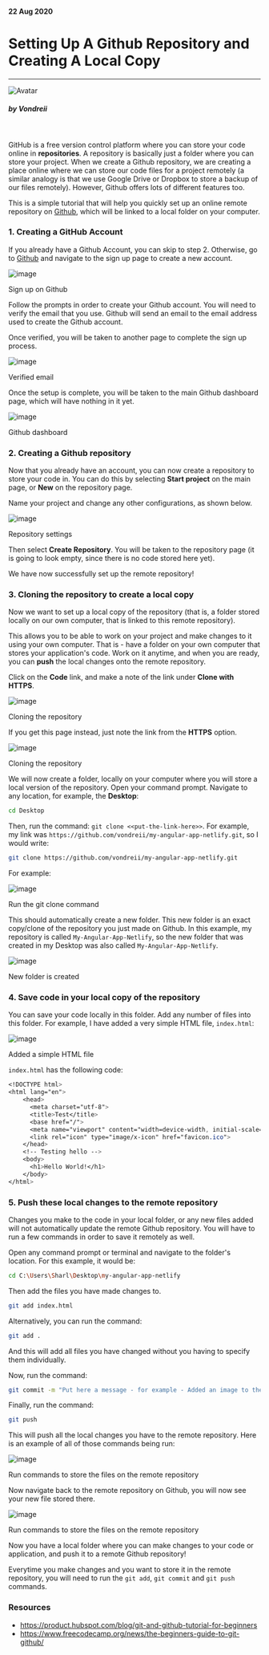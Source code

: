 <div class="writtenContent">

#### 22 Aug 2020
# Setting Up A Github Repository and Creating A Local Copy
___

<!-- ----------- Intro ----------- -->
<div class="avatar-block">
    <img src="../../../assets/social/profile.jpg" loading="lazy" alt="Avatar" class="avatar avatar-align">
    <h5 class="avatar-text avatar-align"> by Vondreii</h5>
</div>
<br>
<!-- <div class="image-container">
    <img src="../../../assets/content/post-images/settingUpASimpleGithubRemoteAndLocalRepository/header.jpg" loading="lazy" alt="image" class="image-full"/>
  	<div class="image-description"><p>Photo by <a href="https://unsplash.com/@caleb_white">Caleb White</a> on Unsplash</p></div>
</div> -->
<!-- ----------------------------- -->

GitHub is a free version control platform where you can store your code online in **repositories**. A repository is basically just a folder where you can store your project. 
When we create a Github repository, we are creating a place online where we can store our code files for a project remotely (a similar analogy is that we use Google Drive or Dropbox to store a backup of our files remotely).
However, Github offers lots of different features too.

This is a simple tutorial that will help you quickly set up an online remote repository on [Github](https://github.com/), which will be linked to a local folder on your computer.

### 1. Creating a GitHub Account 

If you already have a Github Account, you can skip to step 2. Otherwise, go to [Github](https://github.com/) and navigate to the sign up page to create a new account.

<!-- ----------- Image ----------- -->
<div class="image-container">
    <img src="../../../assets/content/post-images/settingUpASimpleGithubRemoteAndLocalRepository/github-home.PNG" loading="lazy" alt="image" class="image-full"/>
	<div class="image-description"><p>Sign up on Github</p></div>
</div>
<!-- ----------------------------- -->

Follow the prompts in order to create your Github account. You will need to verify the email that you use. Github will send an email to the email address used to create the Github account.

Once verified, you will be taken to another page to complete the sign up process.

<!-- ----------- Image ----------- -->
<div class="image-container">
    <img src="../../../assets/content/post-images/settingUpASimpleGithubRemoteAndLocalRepository/Email-was-verified.PNG" loading="lazy" alt="image" class="image-full"/>
	<div class="image-description"><p>Verified email</p></div>
</div>
<!-- ----------------------------- -->

Once the setup is complete, you will be taken to the main Github dashboard page, which will have nothing in it yet.

<!-- ----------- Image ----------- -->
<div class="image-container">
    <img src="../../../assets/content/post-images/settingUpASimpleGithubRemoteAndLocalRepository/main-github-dashboard.PNG" loading="lazy" alt="image" class="image-full"/>
	<div class="image-description"><p>Github dashboard</p></div>
</div>
<!-- ----------------------------- -->

### 2. Creating a Github repository

Now that you already have an account, you can now create a repository to store your code in.
You can do this by selecting **Start project** on the main page, or **New** on the repository page.

Name your project and change any other configurations, as shown below.

<!-- ----------- Image ----------- -->
<div class="image-container">
    <img src="../../../assets/content/post-images/settingUpASimpleGithubRemoteAndLocalRepository/create-repo-settings.PNG" loading="lazy" alt="image" class="image-full"/>
	<div class="image-description"><p>Repository settings</p></div>
</div>
<!-- ----------------------------- -->

Then select **Create Repository**. You will be taken to the repository page (it is going to look empty, since there is no code stored here yet).

We have now successfully set up the remote repository! 

### 3. Cloning the repository to create a local copy

Now we want to set up a local copy of the repository (that is, a folder stored locally on our own computer, that is linked to this remote repository).

This allows you to be able to work on your project and make changes to it using your own computer.
That is - have a folder on your own computer that stores your application's code. Work on it anytime, and when you are ready, you can **push** the local changes onto the remote repository.

Click on the **Code** link, and make a note of the link under **Clone with HTTPS**.

<!-- ----------- Image ----------- -->
<div class="image-container">
    <img src="../../../assets/content/post-images/settingUpASimpleGithubRemoteAndLocalRepository/clone.PNG" loading="lazy" alt="image" class="image-full"/>
	<div class="image-description"><p>Cloning the repository</p></div>
</div>
<!-- ----------------------------- -->

If you get this page instead, just note the link from the **HTTPS** option.

<!-- ----------- Image ----------- -->
<div class="image-container">
    <img src="../../../assets/content/post-images/settingUpASimpleGithubRemoteAndLocalRepository/clone2.PNG" loading="lazy" alt="image" class="image-full"/>
	<div class="image-description"><p>Cloning the repository</p></div>
</div>
<!-- ----------------------------- -->

We will now create a folder, locally on your computer where you will store a local version of the repository.
Open your command prompt. Navigate to any location, for example, the **Desktop**:

```Bash
cd Desktop

```

Then, run the command: `git clone <<put-the-link-here>>`. For example, my link was `https://github.com/vondreii/my-angular-app-netlify.git`, so I would write:

```Bash
git clone https://github.com/vondreii/my-angular-app-netlify.git

```

For example:

<!-- ----------- Image ----------- -->
<div class="image-container">
    <img src="../../../assets/content/post-images/settingUpASimpleGithubRemoteAndLocalRepository/git-clone-local.PNG" loading="lazy" alt="image" class="image-full"/>
	<div class="image-description"><p>Run the git clone command</p></div>
</div>
<!-- ----------------------------- -->

This should automatically create a new folder. This new folder is an exact copy/clone of the repository you just made on Github. 
In this example, my repository is called `My-Angular-App-Netlify`, so the new folder that was created in my Desktop was also called `My-Angular-App-Netlify`.

<!-- ----------- Image ----------- -->
<div class="image-container">
    <img src="../../../assets/content/post-images/settingUpASimpleGithubRemoteAndLocalRepository/local-folder-created.PNG" loading="lazy" alt="image" class="image"/>
	<div class="image-description"><p>New folder is created</p></div>
</div>
<!-- ----------------------------- -->

### 4. Save code in your local copy of the repository

You can save your code locally in this folder. Add any number of files into this folder. For example, I have added a very simple HTML file, `index.html`:

<!-- ----------- Image ----------- -->
<div class="image-container">
    <img src="../../../assets/content/post-images/settingUpASimpleGithubRemoteAndLocalRepository/Add-file-to-local-repo.PNG" loading="lazy" alt="image" class="image"/>
	<div class="image-description"><p>Added a simple HTML file</p></div>
</div>
<!-- ----------------------------- -->

`index.html` has the following code:

```CSS
<!DOCTYPE html>
<html lang="en">
	<head>
	  <meta charset="utf-8">
	  <title>Test</title>
	  <base href="/">
	  <meta name="viewport" content="width=device-width, initial-scale=1">
	  <link rel="icon" type="image/x-icon" href="favicon.ico">
	</head>
	<!-- Testing hello -->
	<body>
	  <h1>Hello World!</h1>
	</body>
</html>

```

### 5. Push these local changes to the remote repository

Changes you make to the code in your local folder, or any new files added will not automatically update the remote Github repository. 
You will have to run a few commands in order to save it remotely as well.

Open any command prompt or terminal and navigate to the folder's location. For this example, it would be:

```Bash
cd C:\Users\Sharl\Desktop\my-angular-app-netlify

```

Then add the files you have made changes to.

```Bash
git add index.html

```

Alternatively, you can run the command:

```Bash
git add .

```

And this will add all files you have changed without you having to specify them individually.
 
Now, run the command: 

```Bash
git commit -m "Put here a message - for example - Added an image to the html page"

```

Finally, run the command:

```Bash
git push

```

This will push all the local changes you have to the remote repository. Here is an example of all of those commands being run:

<!-- ----------- Image ----------- -->
<div class="image-container">
    <img src="../../../assets/content/post-images/settingUpASimpleGithubRemoteAndLocalRepository/cmd-commands.PNG" loading="lazy" alt="image" class="image-full"/>
	<div class="image-description"><p>Run commands to store the files on the remote repository</p></div>
</div>
<!-- ----------------------------- -->

Now navigate back to the remote repository on Github, you will now see your new file stored there.

<!-- ----------- Image ----------- -->
<div class="image-container">
    <img src="../../../assets/content/post-images/settingUpASimpleGithubRemoteAndLocalRepository/pushed-code.PNG" loading="lazy" alt="image" class="image-full"/>
	<div class="image-description"><p>Run commands to store the files on the remote repository</p></div>
</div>
<!-- ----------------------------- -->

Now you have a local folder where you can make changes to your code or application, and push it to a remote Github repository! 

Everytime you make changes and you want to store it in the remote repository, you will need to run the `git add`, `git commit` and `git push` commands.
	 
### Resources
* https://product.hubspot.com/blog/git-and-github-tutorial-for-beginners
* https://www.freecodecamp.org/news/the-beginners-guide-to-git-github/

<br><br>

</div>